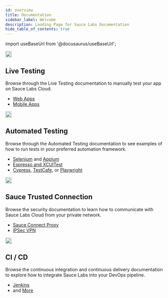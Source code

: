 ```yaml
---
id: overview
title: Documentation
sidebar_label: Welcome
description: Landing Page for Sauce Labs Documentation
hide_table_of_contents: true
---
```


import useBaseUrl from '@docusaurus/useBaseUrl';

<div className="box-wrapper" markdown="1">
  <div className="box box1 card">
    <div className="container">
    <img src={useBaseUrl('img/overview/live-testing.svg')} alt="live testing icon" width="20px"/>
    <h2>Live Testing</h2>
    <p>Browse through the Live Testing documentation to manually test your app on Sauce Labs Cloud.</p>
    <ul>
        <li><a href="/web-apps/live-testing/live-cross-browser-testing">Web Apps</a></li>
        <li><a href="/mobile-apps/live-testing/live-mobile-app-testing/">Mobile Apps</a></li>
    </ul>
    </div>
  </div>
  <div className="box box2 card">
    <div className="container">
    <img src={useBaseUrl('img/overview/automated.svg')} alt="automated testing icon" height="20px"/>
    <h2>Automated Testing</h2>
    <p>Browse through the Automated Testing documentation to see examples of how to run tests in your preferred automation framework.</p>
    <ul>
        <li><a href="/web-apps/automated-testing/selenium">Selenium</a> and <a href="/mobile-apps/automated-testing/appium">Appium</a></li>
        <li><a href="/mobile-apps/automated-testing/espresso-xcuitest">Espresso and XCUITest</a></li>
        <li><a href="/web-apps/automated-testing/cypress">Cypress</a>, <a href="/web-apps/automated-testing/testcafe">TestCafe</a>, or <a href="/web-apps/automated-testing/playwright">Playwright</a></li>
    </ul>
    </div>
  </div>
  <div className="box box3 card">
    <div className="container">
    <img src={useBaseUrl('img/overview/tunnel.svg')} alt="sauce trust connection icon" width="20px"/>
    <h2>Sauce Trusted Connection</h2>
    <p>Browse the security documentation to learn how to communicate with Sauce Labs Cloud from your private network.</p>
    <ul>
        <li><a href="/secure-connections/sauce-connect">Sauce Connect Proxy</a></li>
        <li><a href="/secure-connections/ipsec-vpn">IPSec VPN</a></li>
    </ul>
    </div>
  </div>
  <div className="box box4 card">
    <div className="container">
    <img src={useBaseUrl('img/overview/cicd.svg')} alt="ci cd icon" width="20px"/>
    <h2>CI / CD</h2>
    <p>Browse the continuous integration and continuous delivery documentation to explore how to integrate Sauce Labs into your DevOps pipeline.</p>
    <ul>
        <li><a href="/basics/integrations/jenkins">Jenkins</a></li>
        <li>and <a href="/basics/integrations-overview/">More</a></li>
    </ul>
    </div>
  </div>
</div>
